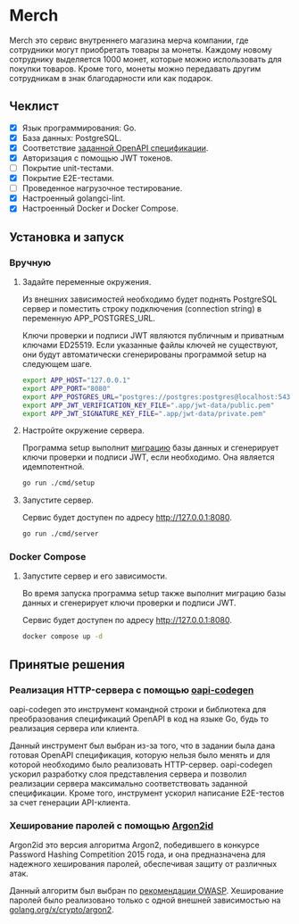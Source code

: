 # Merch

Merch это сервис внутреннего магазина мерча компании, где сотрудники могут приобретать товары за монеты. Каждому новому сотруднику выделяется 1000 монет, которые можно использовать для покупки товаров. Кроме того, монеты можно передавать другим сотрудникам в знак благодарности или как подарок.

## Чеклист

* [x] Язык программирования: Go.
* [x] База данных: PostgreSQL.
* [x] Соответствие [заданной OpenAPI спецификации](api/merch/openapi.yaml).
* [x] Авторизация с помощью JWT токенов.
* [ ] Покрытие unit-тестами.
* [x] Покрытие E2E-тестами.
* [ ] Проведенное нагрузочное тестирование.
* [x] Настроенный golangci-lint.
* [x] Настроенный Docker и Docker Compose.

## Установка и запуск

### Вручную

1. Задайте переменные окружения.

   Из внешних зависимостей необходимо будет поднять PostgreSQL сервер и поместить строку подключения (connection string) в переменную APP_POSTGRES_URL.

   Ключи проверки и подписи JWT являются публичным и приватным ключами ED25519. Если указанные файлы ключей не существуют, они будут автоматически сгенерированы программой setup на следующем шаге.

   ```sh
   export APP_HOST="127.0.0.1"
   export APP_PORT="8080"
   export APP_POSTGRES_URL="postgres://postgres:postgres@localhost:5432/postgres?sslmode=disable"
   export APP_JWT_VERIFICATION_KEY_FILE=".app/jwt-data/public.pem"
   export APP_JWT_SIGNATURE_KEY_FILE=".app/jwt-data/private.pem"
   ```

2. Настройте окружение сервера.

   Программа setup выполнит [миграцию](internal/app/migrationdata) базы данных и сгенерирует ключи проверки и подписи JWT, если необходимо. Она является идемпотентной.

   ```sh
   go run ./cmd/setup
   ```

3. Запустите сервер.

   Сервис будет доступен по адресу http://127.0.0.1:8080.

   ```sh
   go run ./cmd/server
   ```

### Docker Compose

1. Запустите сервер и его зависимости.

   Во время запуска программа setup также выполнит миграцию базы данных и сгенерирует ключи проверки и подписи JWT.

   Сервис будет доступен по адресу http://127.0.0.1:8080.

   ```sh
   docker compose up -d
   ```

## Принятые решения

### Реализация HTTP-сервера с помощью [oapi-codegen](https://github.com/oapi-codegen/oapi-codegen)

oapi-codegen это инструмент командной строки и библиотека для преобразования спецификаций OpenAPI в код на языке Go, будь то реализация сервера или клиента.

Данный инструмент был выбран из-за того, что в задании была дана готовая OpenAPI спецификация, которую нельзя было менять и для которой необходимо было реализовать HTTP-сервер. oapi-codegen ускорил разработку слоя представления сервера и позволил реализации сервера максимально соответствовать заданной спецификации. Кроме того, инструмент ускорил написание E2E-тестов за счет генерации API-клиента.

### Хеширование паролей с помощью [Argon2id](https://pkg.go.dev/golang.org/x/crypto/argon2)

Argon2id это версия алгоритма Argon2, победившего в конкурсе Password Hashing Competition 2015 года, и она предназначена для надежного хеширования паролей, обеспечивая защиту от различных атак.

Данный алгоритм был выбран по [рекомендации OWASP](https://owasp.deteact.com/cheat/cheatsheets/Password_Storage_Cheat_Sheet.html). Хеширование паролей было реализовано только с одной внешней зависимостью на [golang.org/x/crypto/argon2](https://pkg.go.dev/golang.org/x/crypto/argon2).
